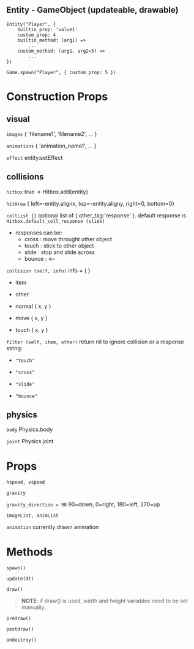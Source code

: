 ## Entity - GameObject (updateable, drawable)

```
Entity("Player", {
    builtin_prop: 'value1'
    custom_prop: 4
    builtin_method: (arg1) =>
        ...
    custom_method: (arg1, arg2=5) =>
        ...
})

Game.spawn("Player", { custom_prop: 5 })
```

# Construction Props

## visual

`images` { 'filename1', 'filename2', ... }

`animations` { 'animation_name1', ... }

`effect` entity:setEffect <effect>

## collisions

`hitbox` true -> Hitbox.add(entity)

`hitArea` { left=-entity.alignx, top=-entity.aligny, right=0, bottom=0}

`collList {}` optional list of { other_tag:'response' }. default response is `Hitbox.default_coll_response (slide)`

* responses can be:
  * cross : move throught other object
  * touch : stick to other object
  * slide : stop and slide across
  * bounce : <--

`collision (self, info)` info = { <see below> }

* item

* other

* normal { x, y }

* move { x, y }

* touch { x, y }

`filter (self, item, other)` return nil to ignore collision or a response string:

* `"touch"`

* `"cross"`

* `"slide"`

* `"bounce"`

## physics

`body` Physics.body <body>

`joint` Physics.joint <joint>

# Props

`hspeed, vspeed`

`gravity`

`gravity_direction = 90` 90=down, 0=right, 180=left, 270=up

`imageList, animList`

`animation` currently drawn animation

# Methods

`spawn()`

`update(dt)`

`draw()`

> __NOTE__: if draw() is used, width and height variables need to be set manually. 

`predraw()`

`postdraw()`

`ondestroy()`
